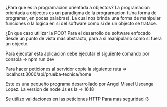 ¿Para que es la programacion orientada a objectos? La programacion orientada a objectos es un paradigma de la programacion
(Una forma de programar, en pocas palabras). La cual nos brinda una forma de manipular funciones o la logica en si del software
como si de un objecto se tratace. 

¿En que caso utilizar la POO? Para el desarrollo de software enfocado desde un punto de vista mas abstracto, para a si manipularlo 
como si fuera un objecto.

Para ejecutar esta aplicacion debe ejecutar el siguiente comando
por consola => npm run dev

Para hacer peticiones al servidor copie la siguiente ruta
=> localhost:3000/api/prueba-tecnica/home

Este es una pequeño programa desarrollado por Angel Misael Uscanga Lopez.
La version de node Js es la => 16.18

Se utilizo validaciones en las peticiones HTTP Para mas seguridad :3